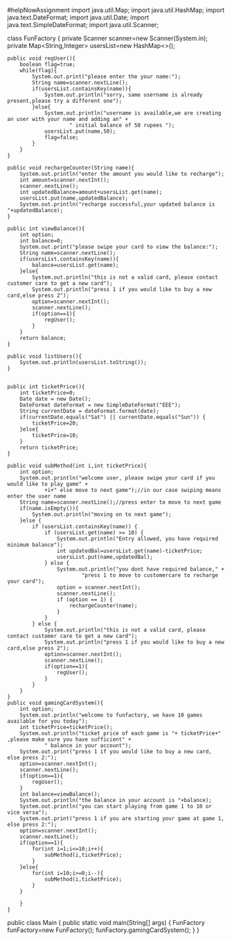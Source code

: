 #helpNowAssignment
import java.util.Map;
import java.util.HashMap;
import java.text.DateFormat;
import java.util.Date;
import java.text.SimpleDateFormat;
import java.util.Scanner;

class FunFactory {
    private Scanner scanner=new Scanner(System.in);
    private Map<String,Integer> usersList=new HashMap<>();

    public void regUser(){
        boolean flag=true;
        while(flag){
            System.out.print("please enter the your name:");
            String name=scanner.nextLine();
            if(usersList.containsKey(name)){
                System.out.println("sorry, same username is already present,please try a different one");
            }else{
                System.out.println("username is available,we are creating an user with your name and adding an" +
                        " initial balance of 50 rupees ");
                usersList.put(name,50);
                flag=false;
            }
        }
    }

    public void rechargeCounter(String name){
        System.out.println("enter the amount you would like to recharge");
        int amount=scanner.nextInt();
        scanner.nextLine();
        int updatedBalance=amount+usersList.get(name);
        usersList.put(name,updatedBalance);
        System.out.println("recharge successful,your updated balance is "+updatedBalance);
    }

    public int viewBalance(){
        int option;
        int balance=0;
        System.out.print("please swipe your card to view the balance:");
        String name=scanner.nextLine();
        if(usersList.containsKey(name)){
            balance=usersList.get(name);
        }else{
            System.out.println("this is not a valid card, please contact customer care to get a new card");
            System.out.println("press 1 if you would like to buy a new card,else press 2");
            option=scanner.nextInt();
            scanner.nextLine();
            if(option==1){
                regUser();
            }
        }
        return balance;
    }

    public void listUsers(){
        System.out.println(usersList.toString());
    }


    public int ticketPrice(){
        int ticketPrice=0;
        Date date = new Date();
        DateFormat dateFormat = new SimpleDateFormat("EEE");
        String currentDate = dateFormat.format(date);
        if(currentDate.equals("Sat") || currentDate.equals("Sun")) {
            ticketPrice=20;
        }else{
            ticketPrice=10;
        }
        return ticketPrice;
    }

    public void subMethod(int i,int ticketPrice){
        int option;
        System.out.println("welcome user, please swipe your card if you would like to play game" +
                +i+" else move to next game");//in our case swiping means enter the user name
        String name=scanner.nextLine();//press enter to move to next game
        if(name.isEmpty()){
            System.out.println("moving on to next game");
        }else {
            if (usersList.containsKey(name)) {
                if (usersList.get(name) >= 10) {
                    System.out.println("Entry allowed, you have required minimum balance");
                    int updatedBal=usersList.get(name)-ticketPrice;
                    usersList.put(name,updatedBal);
                } else {
                    System.out.println("you dont have required balance," +
                            "press 1 to move to customercare to recharge your card");
                    option = scanner.nextInt();
                    scanner.nextLine();
                    if (option == 1) {
                        rechargeCounter(name);
                    }
                }
            } else {
                System.out.println("this is not a valid card, please contact customer care to get a new card");
                System.out.println("press 1 if you would like to buy a new card,else press 2");
                option=scanner.nextInt();
                scanner.nextLine();
                if(option==1){
                    regUser();
                }
            }
        }
    }
    public void gamingCardSystem(){
        int option;
        System.out.println("welcome to funfactory, we have 10 games available for you today");
        int ticketPrice=ticketPrice();
        System.out.println("ticket price of each game is "+ ticketPrice+" ,please make sure you have sufficient" +
                " balance in your account");
        System.out.print("press 1 if you would like to buy a new card, else press 2:");
        option=scanner.nextInt();
        scanner.nextLine();
        if(option==1){
            regUser();
        }
        int balance=viewBalance();
        System.out.println("the balance in your account is "+balance);
        System.out.println("you can start playing from game 1 to 10 or vice versa");
        System.out.print("press 1 if you are starting your game at game 1, else press 2:");
        option=scanner.nextInt();
        scanner.nextLine();
        if(option==1){
            for(int i=1;i<=10;i++){
                subMethod(i,ticketPrice);
            }
        }else{
            for(int i=10;i>=0;i--){
                subMethod(i,ticketPrice);
            }
        }

        }
    }


public class Main {
    public static void main(String[] args) {
        FunFactory funFactory=new FunFactory();
        funFactory.gamingCardSystem();
    }
}
